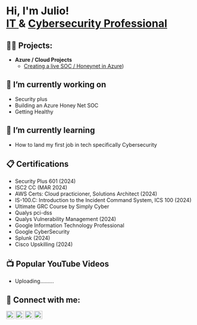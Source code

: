 <h1>Hi, I'm Julio! <br/><a href="https://github.com/julio1415">IT </a>& <a href="https://www.linkedin.com/in/julioriveraa/">Cybersecurity Professional</a> <!-- -, <a href="https://www.youtube.com/">YouTuber</a></h1>-->

<h2>👨‍💻 Projects:</h2>

<!-- - https://app.letsdefend.io/training/lessons/building-a-soc-lab-at-home-->
- <b> Azure / Cloud Projects </b>
  - [Creating a live SOC / Honeynet in Azure](https://github.com/julio1415/Cloud-SOC)) 

<h2>🔭 I’m currently working on </h2>

- Security plus
- Building an Azure Honey Net SOC
- Getting Healthy

<h2>🌱 I’m currently learning</h2>

- How to land my first job in tech specifically Cybersecurity

<h2>📋 Certifications</h2>

- Security Plus 601 (2024)
- ISC2 CC (MAR 2024)
- AWS Certs: Cloud practicioner, Solutions Architect (2024)
- IS-100.C: Introduction to the Incident Command System, ICS 100 (2024)
- Ultimate GRC Course by Simply Cyber
- Qualys pci-dss
- Qualys Vulnerability Management (2024)
- Google Information Technology Professional
- Google CyberSecurity
- Splunk (2024)
- Cisco Upskilling (2024)
  
<h2>📺 Popular YouTube Videos</h2>

- Uploading......... 

<h2> 🤳 Connect with me:</h2>

[<img align="left" alt="JulioRivera | YouTube" width="22px" src="https://cdn.jsdelivr.net/npm/simple-icons@v3/icons/youtube.svg" />][youtube]
[<img align="left" alt="JulioRivera | Twitter" width="22px" src="https://cdn.jsdelivr.net/npm/simple-icons@v3/icons/twitter.svg" />][twitter]
[<img align="left" alt="JulioRivera | LinkedIn" width="22px" src="https://cdn.jsdelivr.net/npm/simple-icons@v3/icons/linkedin.svg" />][linkedin]
[<img align="left" alt="JulioRivera | Instagram" width="22px" src="https://cdn.jsdelivr.net/npm/simple-icons@v3/icons/instagram.svg" />][instagram]

[twitter]: https://twitter.com/
[youtube]: https://www.youtube.com/
[instagram]: https://www.instagram.com//
[linkedin]: https://linkedin.com/in/julioriveraa

<!--

Here are some ideas to get you started:


<h2>📺 Popular YouTube Videos</h2>
- 🌱 I’m currently learning ...
- 👯 I’m looking to collaborate on ...
- 🤔 I’m looking for help with ...
- 💬 Ask me about ...
- 📫 How to reach me: ...
- 😄 Pronouns: ...
- ⚡ Fun fact: ...
-->
